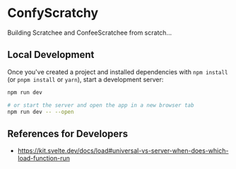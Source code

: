# ConfyScratchy

Building Scratchee and ConfeeScratchee from scratch...

## Local Development

Once you've created a project and installed dependencies with `npm install` (or `pnpm install` or `yarn`), start a development server:

```bash
npm run dev

# or start the server and open the app in a new browser tab
npm run dev -- --open
```

## References for Developers

- https://kit.svelte.dev/docs/load#universal-vs-server-when-does-which-load-function-run